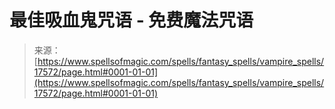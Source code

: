 <!--yml

category: 未分类

date: 2024-06-12 18:58:46

-->

# 最佳吸血鬼咒语 - 免费魔法咒语

> 来源：[https://www.spellsofmagic.com/spells/fantasy_spells/vampire_spells/17572/page.html#0001-01-01](https://www.spellsofmagic.com/spells/fantasy_spells/vampire_spells/17572/page.html#0001-01-01)
